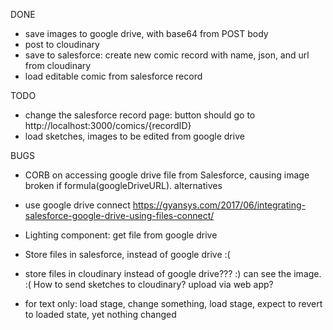 DONE
- save images to google drive, with base64 from POST body
- post to cloudinary
- save to salesforce: create new comic record with name, json, and url from cloudinary 
- load editable comic from salesforce record

TODO
- change the salesforce record page: button should go to 
http://localhost:3000/comics/{recordID}
- load sketches, images to be edited from google drive
    

BUGS
- CORB on accessing google drive file from Salesforce, causing image broken if formula(googleDriveURL). alternatives
- use google drive connect https://gyansys.com/2017/06/integrating-salesforce-google-drive-using-files-connect/
- Lighting component: get file from google drive
- Store files in salesforce, instead of google drive :(
- store files in cloudinary instead of google drive??? :) can see the image. :( How to send sketches to cloudinary? upload via web app?

- for text only: load stage, change something, load stage, expect to revert to loaded state, yet nothing changed
